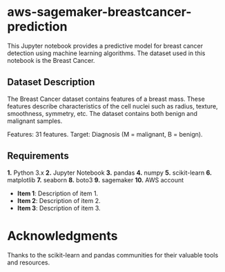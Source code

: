 # aws-sagemaker-breastcancer-prediction


This Jupyter notebook provides a predictive model for breast cancer detection using machine learning algorithms. The dataset used in this notebook is the Breast Cancer.

## Dataset Description
The Breast Cancer  dataset contains features of a breast mass.
These features describe characteristics of the cell nuclei such as radius, texture, smoothness, symmetry, etc. The dataset contains both benign and malignant samples.

Features: 31 features.
Target: Diagnosis (M = malignant, B = benign).

## Requirements
**1.** Python 3.x
**2.** Jupyter Notebook
**3.** pandas
**4.** numpy
**5.** scikit-learn
**6.** matplotlib
**7.** seaborn
**8.** boto3
**9.** sagemaker
**10.** AWS account

- **Item 1**: Description of item 1.
- **Item 2**: Description of item 2.
- **Item 3**: Description of item 3.
# Acknowledgments

Thanks to the scikit-learn and pandas communities for their valuable tools and resources.
